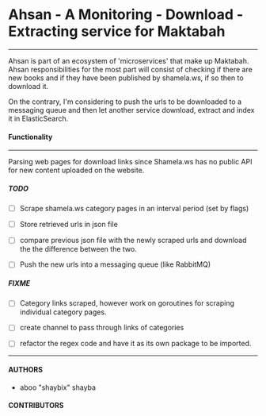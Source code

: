 # Ahsan - A Monitoring - Download - Extracting service for Maktabah 

------------------------------------------------------------------

Ahsan is part of an ecosystem of 'microservices' that make up Maktabah.  
Ahsan responsibilities for the most part will consist of checking if there are new books and if they
have been published by shamela.ws, if so then to download it. 

On the contrary, I'm considering to push the urls to be downloaded to a messaging queue and then let another service download, 
extract and index it in ElasticSearch. 


#### Functionality
------------------
Parsing web pages for download links since Shamela.ws has no public API for new 
content uploaded on the website. 


##### TODO

- [ ]   Scrape shamela.ws category pages in an interval period (set by flags)
- [ ]   Store retrieved urls in json file
- [ ]   compare previous json file with the newly scraped urls and download the the difference between the two. 
- [ ]   Push the new urls into a messaging queue (like RabbitMQ)


##### FIXME

- [ ]   Category links scraped, however work on goroutines for scraping individual category pages.
- [ ]   create channel to pass through links of categories
- [ ]   refactor the regex code and have it as its own package to be imported.


-------------------------------------------------------------------

#### AUTHORS

* aboo "shaybix" shayba



#### CONTRIBUTORS

